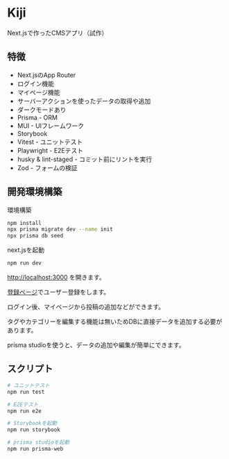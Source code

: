 # Kiji

Next.jsで作ったCMSアプリ（試作）


## 特徴
* Next.jsのApp Router
* ログイン機能
* マイページ機能
* サーバーアクションを使ったデータの取得や追加
* ダークモードあり
* Prisma - ORM
* MUI - UIフレームワーク
* Storybook
* Vitest - ユニットテスト
* Playwright - E2Eテスト
* husky & lint-staged - コミット前にリントを実行
* Zod - フォームの検証

## 開発環境構築

環境構築
```bash
npm install
npx prisma migrate dev --name init
npx prisma db seed
```

next.jsを起動
```bash
npm run dev
```

[http://localhost:3000](http://localhost:3000) を開きます。

[登録ページ](http://localhost:3000/auth/register)でユーザー登録をします。

ログイン後、マイページから投稿の追加などができます。

タグやカテゴリーを編集する機能は無いためDBに直接データを追加する必要があります。

prisma studioを使うと、データの追加や編集が簡単にできます。


## スクリプト
```bash
# ユニットテスト
npm run test

# E2Eテスト
npm run e2e

# Storybookを起動
npm run storybook

# prisma studioを起動
npm run prisma-web
```
